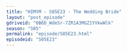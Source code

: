 ```yaml
---
title: "HIMYM - S05E23 - The Wedding Bride"
layout: "post_episode"
gdriveid: "0B6D_WdeSr-7ZR1A3MGZ1YVkwWlk"
season: "S05"
permalink: "episode/S05E23.html"
episodeid: "S05E23"
---
```

